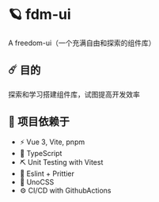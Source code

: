 # 🪐 fdm-ui

A freedom-ui（一个充满自由和探索的组件库）

## ☄️ 目的

探索和学习搭建组件库，试图提高开发效率

## 🌌 项目依赖于
- ⚡️ Vue 3, Vite, pnpm
- 💪 TypeScript
- ⛏️ Unit Testing with Vitest
- 📡 Eslint + Prittier
- 🎨 UnoCSS 
- ⚙️ CI/CD with GithubActions